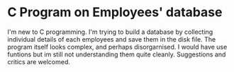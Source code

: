 # C Program on Employees' database
I'm new to C programming. I'm trying to build a database by collecting individual details of each employees 
and save them in the disk file. The program itself looks complex, and perhaps disorgarnised. I would have use funtions 
but im still not understanding them quite cleanly. Suggestions and critics are welcomed.
